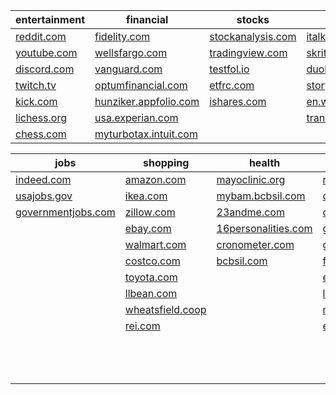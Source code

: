 
|**entertainment**|**financial**|**stocks**|**language**|**news**|
|--|--|--|--|--|
|[reddit.com](https://reddit.com)|[fidelity.com](https://fidelity.com)|[stockanalysis.com](https://stockanalysis.com)|[italki.com](https://italki.com)|[wunderground.com](https://wunderground.com)|
|[youtube.com](https://youtube.com)|[wellsfargo.com](https://wellsfargo.com)|[tradingview.com](https://tradingview.com)|[skritter.com](https://skritter.com)|[reuters.com](https://reuters.com)|
|[discord.com](https://discord.com)|[vanguard.com](https://vanguard.com)|[testfol.io](https://testfol.io)|[duolingo.com](https://duolingo.com)||
|[twitch.tv](https://twitch.tv)|[optumfinancial.com](https://optumfinancial.com)|[etfrc.com](https://etfrc.com)|[story.maayot.com](https://story.maayot.com)||
|[kick.com](https://kick.com)|[hunziker.appfolio.com](https://hunziker.appfolio.com)|[ishares.com](https://ishares.com)|[en.wiktionary.org](https://en.wiktionary.org)||
|[lichess.org](https://lichess.org)|[usa.experian.com](https://usa.experian.com)||[translate.google.com](https://translate.google.com)||
|[chess.com](https://chess.com)|[myturbotax.intuit.com](https://myturbotax.intuit.com)||||

|**jobs**|**shopping**|**health**|**productivity**|**crypto**|
|--|--|--|--|--|
|[indeed.com](https://indeed.com)|[amazon.com](https://amazon.com)|[mayoclinic.org](https://mayoclinic.org)|[runbox.com](https://runbox.com)|[coingecko.com](https://coingecko.com)|
|[usajobs.gov](https://usajobs.gov)|[ikea.com](https://ikea.com)|[mybam.bcbsil.com](https://mybam.bcbsil.com)|[drive.google.com](https://drive.google.com)|[tradeogre.com](https://tradeogre.com)|
|[governmentjobs.com](https://governmentjobs.com)|[zillow.com](https://zillow.com)|[23andme.com](https://23andme.com)|[duckduckgo.com](https://duckduckgo.com)|[kraken.com](https://kraken.com)|
||[ebay.com](https://ebay.com)|[16personalities.com](https://16personalities.com)|[google.com](https://google.com)|[whattomine.com](https://whattomine.com)|
||[walmart.com](https://walmart.com)|[cronometer.com](https://cronometer.com)|[github.com](https://github.com)|[forum.grin.mw](https://forum.grin.mw)|
||[costco.com](https://costco.com)|[bcbsil.com](https://bcbsil.com)|[flickr.com](https://flickr.com)|[bitcointalk.org](https://bitcointalk.org)|
||[toyota.com](https://toyota.com)||[en.wikipedia.org](https://en.wikipedia.org)|[grincoin.org](https://grincoin.org)|
||[llbean.com](https://llbean.com)||[libgen.is](https://libgen.is)|[mempool.space](https://mempool.space)|
||[wheatsfield.coop](https://wheatsfield.coop)||[maps.google.com](https://maps.google.com)|[charts.coinmetrics.io](https://charts.coinmetrics.io)|
||[rei.com](https://rei.com)||[earth.google.com](https://earth.google.com)|[mwebexplorer.com](https://mwebexplorer.com)|
|||||[cryptunit.com](https://cryptunit.com)|
|||||[freiexchange.com](https://freiexchange.com)|
|||||[blockchain.com](https://blockchain.com)|
